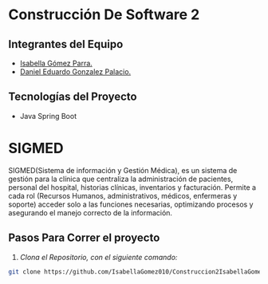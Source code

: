 # Construcción De Software 2

## Integrantes del Equipo
- [Isabella Gómez Parra.](https://github.com/IsabellaGomez010)
- [Daniel Eduardo Gonzalez Palacio.](https://github.com/Datzker)

## Tecnologías del Proyecto
- Java Spring Boot

# SIGMED

SIGMED(Sistema de información y Gestión Médica), es un sistema de gestión para la clínica que centraliza la administración de pacientes, personal del hospital, historias clínicas, inventarios y facturación. Permite a cada rol (Recursos Humanos, administrativos, médicos, enfermeras y soporte) acceder solo a las funciones necesarias, optimizando procesos y asegurando el manejo correcto de la información.


## Pasos Para Correr el proyecto

1. *Clona el Repositorio, con el siguiente comando:*
 ```bash
 git clone https://github.com/IsabellaGomez010/Construccion2IsabellaGomezDanielGonzalez.git